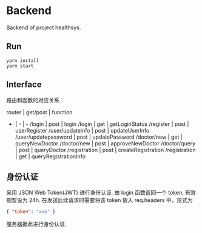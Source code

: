 # Backend

Backend of project healthsys.

## Run

```
yarn install
yarn start
```

## Interface

路由和函数的对应关系：

router | get/post | function
- | - | -
/login | post | login
/login | get | getLoginStatus
/register | post | userRegister
/user/updateinfo | post | updateUserInfo
/user/updatepassword | post | updatePassword
/doctor/new | get | queryNewDoctor
/doctor/new | post | approveNewDoctor
/doctor/query | post | queryDoctor
/registration | post | createRegistration
/registration | get | queryRegistrationInfo

## 身份认证

采用 JSON Web Token(JWT) 进行身份认证. 由 login 函数返回一个 token, 有效期暂设为 24h. 在发送后续请求时需要将该 token 放入 req.headers 中，形式为

```json
{ "token": "xxx" }
```

服务器据此进行身份认证.
